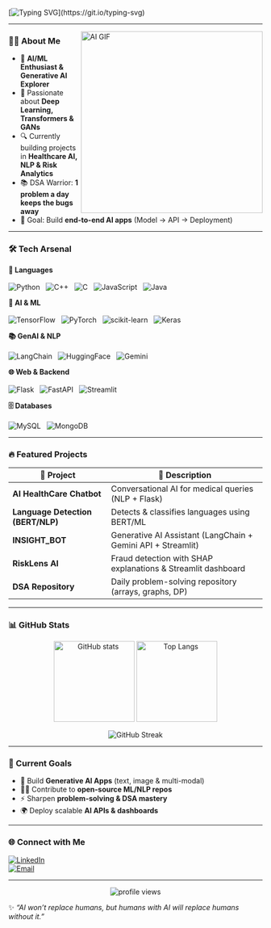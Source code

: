 <!-- Typing animation -->
[![Typing SVG](https://readme-typing-svg.demolab.com?font=Fira+Code&size=26&pause=1000&color=00F779&width=650&lines=Hi+%F0%9F%91%8B%2C+I'm+Vivek+Marri!;AI+%26+ML+Enthusiast+%F0%9F%A4%96;Generative+AI+Explorer+%F0%9F%9A%80;DSA+Problem+Solver+%F0%9F%92%BB;Building+AI+Apps+that+Matter!)](https://git.io/typing-svg)

---

<img align="right" alt="AI GIF" src="https://media.giphy.com/media/QTfX9Ejfra3ZmNxh6B/giphy.gif" width="360"/>

### 👨‍💻 About Me  

- 🤖 **AI/ML Enthusiast & Generative AI Explorer**  
- 🧠 Passionate about **Deep Learning, Transformers & GANs**  
- 🔍 Currently building projects in **Healthcare AI, NLP & Risk Analytics**  
- 📚 DSA Warrior: **1 problem a day keeps the bugs away**  
- 🎯 Goal: Build **end-to-end AI apps** (Model → API → Deployment)  

---
### 🛠️ Tech Arsenal  

<p align="center">

<!-- Languages -->
<b>🚀 Languages</b>  
<br>
![Python](https://img.shields.io/badge/Python-3670A0?logo=python&logoColor=ffdd54) &nbsp;
![C++](https://img.shields.io/badge/C++-00599C?logo=cplusplus&logoColor=white) &nbsp;
![C](https://img.shields.io/badge/C-555555?logo=c&logoColor=white) &nbsp;
![JavaScript](https://img.shields.io/badge/JavaScript-F7DF1E?logo=javascript&logoColor=black) &nbsp;
![Java](https://img.shields.io/badge/Java-007396?logo=java&logoColor=white)


<!-- AI & ML -->
<b>🤖 AI & ML</b>  
<br>
![TensorFlow](https://img.shields.io/badge/TensorFlow-FF6F00?logo=tensorflow&logoColor=white) &nbsp;
![PyTorch](https://img.shields.io/badge/PyTorch-EE4C2C?logo=pytorch&logoColor=white) &nbsp;
![scikit-learn](https://img.shields.io/badge/scikit--learn-F7931E?logo=scikit-learn&logoColor=white) &nbsp;
![Keras](https://img.shields.io/badge/Keras-D00000?logo=keras&logoColor=white)  


<!-- GenAI & NLP -->
<b>📚 GenAI & NLP</b>  
<br>
![LangChain](https://img.shields.io/badge/LangChain-0E76A8?logo=openai&logoColor=white) &nbsp;
![HuggingFace](https://img.shields.io/badge/HuggingFace-FCC624?logo=huggingface&logoColor=black) &nbsp;
![Gemini](https://img.shields.io/badge/Google%20Gemini-4285F4?logo=google&logoColor=white)  

<!-- Web & Backend -->
<b>🌐 Web & Backend</b>  
<br>
![Flask](https://img.shields.io/badge/Flask-000000?logo=flask&logoColor=white) &nbsp;
![FastAPI](https://img.shields.io/badge/FastAPI-009688?logo=fastapi&logoColor=white) &nbsp;
![Streamlit](https://img.shields.io/badge/Streamlit-FF4B4B?logo=streamlit&logoColor=white)  

<!-- Databases -->
<b>🗄️ Databases</b>  
<br>
![MySQL](https://img.shields.io/badge/MySQL-4479A1?logo=mysql&logoColor=white) &nbsp;
![MongoDB](https://img.shields.io/badge/MongoDB-47A248?logo=mongodb&logoColor=white)

</p>



---

### 🔥 Featured Projects  

| 🚀 Project | 📌 Description |
|------------|---------------|
| **AI HealthCare Chatbot** | Conversational AI for medical queries (NLP + Flask) |
| **Language Detection (BERT/NLP)** | Detects & classifies languages using BERT/ML |
| **INSIGHT_BOT** | Generative AI Assistant (LangChain + Gemini API + Streamlit) |
| **RiskLens AI** | Fraud detection with SHAP explanations & Streamlit dashboard |
| **DSA Repository** | Daily problem-solving repository (arrays, graphs, DP) |

---

### 📊 GitHub Stats  

<p align="center">
  <img src="https://github-readme-stats.vercel.app/api?username=VIVEK-MARRI&show_icons=true&theme=tokyonight" alt="GitHub stats" height="160"/>
  <img src="https://github-readme-stats.vercel.app/api/top-langs/?username=VIVEK-MARRI&layout=compact&theme=tokyonight" alt="Top Langs" height="160"/>
</p>  

<p align="center">
  <img src="https://streak-stats.demolab.com?user=VIVEK-MARRI&theme=tokyonight&hide_border=true" alt="GitHub Streak" />
</p>


---

### 🎯 Current Goals  

- 🚀 Build **Generative AI Apps** (text, image & multi-modal)  
- 🧑‍💻 Contribute to **open-source ML/NLP repos**  
- ⚡ Sharpen **problem-solving & DSA mastery**  
- 🌍 Deploy scalable **AI APIs & dashboards**  

---

### 🌐 Connect with Me  

[![LinkedIn](https://img.shields.io/badge/LinkedIn-blue?logo=linkedin&logoColor=white)](https://www.linkedin.com/in/vivek-marri-49419a274/)  
[![Email](https://img.shields.io/badge/Email-D14836?logo=gmail&logoColor=white)](mailto:vivekyadavmarri@gmail.com)  

---

<p align="center">
  <img src="https://komarev.com/ghpvc/?username=VIVEK-MARRI&label=Profile+Views&color=blue&style=flat" alt="profile views"/>
</p>

✨ *“AI won’t replace humans, but humans with AI will replace humans without it.”*  
